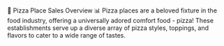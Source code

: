 🍕 Pizza Place Sales Overview 📊
Pizza places are a beloved fixture in the food industry, offering a universally adored comfort food - pizza! These establishments serve up a diverse array of pizza styles, toppings, and flavors to cater to a wide range of tastes.
